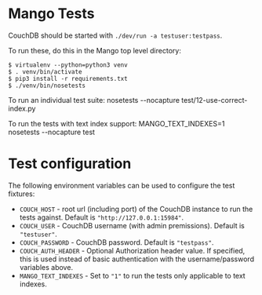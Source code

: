 Mango Tests
===========

CouchDB should be started with `./dev/run -a testuser:testpass`.

To run these, do this in the Mango top level directory:

    $ virtualenv --python=python3 venv
    $ . venv/bin/activate
    $ pip3 install -r requirements.txt
    $ ./venv/bin/nosetests

To run an individual test suite:
    nosetests --nocapture test/12-use-correct-index.py 

To run the tests with text index support:
    MANGO_TEXT_INDEXES=1 nosetests --nocapture test


Test configuration
==================

The following environment variables can be used to configure the test fixtures:

 * `COUCH_HOST` - root url (including port) of the CouchDB instance to run the tests against. Default is `"http://127.0.0.1:15984"`.
 * `COUCH_USER` - CouchDB username (with admin premissions). Default is `"testuser"`.
 * `COUCH_PASSWORD` -  CouchDB password. Default is `"testpass"`.
 * `COUCH_AUTH_HEADER` - Optional Authorization header value. If specified, this is used instead of basic authentication with the username/password variables above.
 * `MANGO_TEXT_INDEXES` - Set to `"1"` to run the tests only applicable to text indexes.
